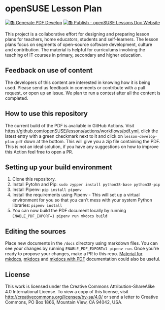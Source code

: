# openSUSE Lesson Plan

[![📚 Generate PDF Develop](https://github.com/openSUSE/lessons/actions/workflows/pdf.yml/badge.svg)](https://github.com/openSUSE/lessons/actions/workflows/pdf.yml)
[![📚 Publish - openSUSE Lessons Doc Website](https://github.com/openSUSE/lessons/actions/workflows/mkdocs-publish.yml/badge.svg)](https://github.com/openSUSE/lessons/actions/workflows/mkdocs-publish.yml)

This project is a collaborative effort for designing and preparing lesson plans for teachers, home educators, students and self-learners. The lesson plans focus on segments of open-source software development, culture and contribution. The material is helpful for curriculums involving the teaching of IT courses in primary, secondary and higher education.

## Feedback on use of content

The developers of this content are interested in knowing how it is being used. Please send us feedback in comments or contribute with a pull request, or open up an issue. We plan to run a contest after all the content is completed.

## How to use this repository

The current build of the  PDF is avaliable in GitHub Actions. Visit <https://github.com/openSUSE/lessons/actions/workflows/pdf.yml>, click the latest entry with a green  checkmark next to it and click on `lesson-develop-plan.pdf` down at the bottom. This will give you a zip file containing the PDF. This is not an ideal solution, if you have any suggestions on how to improve this Action feel free to open a PR.

## Setting up your build environment

1. Clone this repository.
1. Install Pytohn and Pip: `sudo zypper install python38-base python38-pip`
1. Install Pipenv: `pip install pipenv`
1. Install the requirements using Pipenv - This will set up a virtual environment for you so that you can't mess with your system Python libraries: `pipenv install`
1. You can now build the PDF document locally by running `ENABLE_PDF_EXPORT=1 pipenv run mkdocs build`

## Editing the sources

Place new documents in the `/docs` directory using markdown files.
You can see your changes by running `ENABLE_PDF_EXPORT=1 pipenv run`.
Once you're ready to propose your changes, make a PR to this repo. [Material for mkdocs](https://squidfunk.github.io/mkdocs-material/), [mkdocs](https://www.mkdocs.org/user-guide/writing-your-docs/) and [mkdocs with PDF](https://pypi.org/project/mkdocs-with-pdf/) documentation could also be useful.

## License

This work is licensed under the Creative Commons Attribution-ShareAlike 4.0 International License. To view a copy of this license, visit <http://creativecommons.org/licenses/by-sa/4.0/> or send a letter to Creative Commons, PO Box 1866, Mountain View, CA 94042, USA.
